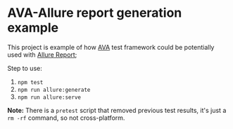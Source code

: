 # AVA-Allure report generation example

This project is example of how [AVA](https://github.com/avajs/ava) test
framework could be potentially used with [Allure Report](http://allure.qatools.ru/);

Step to use:
1. `npm test`
2. `npm run allure:generate`
3. `npm run allure:serve`

**Note:** There is a `pretest` script that removed previous test results,
it's just a `rm -rf` command, so not cross-platform.
